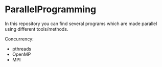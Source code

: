 # ParallelProgramming

In this repository you can find several programs which are made parallel using different tools/methods.

Concurrency:
* pthreads
* OpenMP
* MPI

